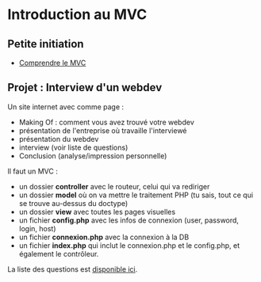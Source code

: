 # Introduction au MVC

## Petite initiation

- [Comprendre le MVC](MVC.pdf)

## Projet : Interview d'un webdev

Un site internet avec comme page :
- Making Of : comment vous avez trouvé votre webdev
- présentation de l'entreprise où travaille l'interviewé
- présentation du webdev
- interview (voir liste de questions)
- Conclusion (analyse/impression personnelle)

Il faut un MVC :
- un dossier **controller** avec le routeur, celui qui va rediriger
- un dossier **model** où on va mettre le traitement PHP (tu sais, tout ce qui se trouve au-dessus du doctype)
- un dossier **view** avec toutes les pages visuelles
- un fichier **config.php** avec les infos de connexion (user, password, login, host)
- un fichier **connexion.php** avec la connexion à la DB
- un fichier **index.php** qui inclut le connexion.php et le config.php, et également le contrôleur.

La liste des questions est [disponible ici](interviewwebdev.md).

